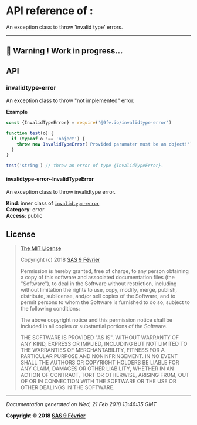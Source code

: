 # API reference of :

An exception class to throw &#x27;invalid type&#x27; errors.

---
&#x1F34E; **__Warning !__ Work in progress...**
---
## API

<a name="module_invalidtype-error"></a>

### invalidtype-error
An exception class to throw "not implemented" error.

**Example**  
```js
const {InvalidTypeError} = require('@9fv.io/invalidtype-error')

function test(o) {
  if (typeof o !== 'object') {
    throw new InvalidTypeError('Provided paramater must be an object!')
  }
}

test('string') // throw an error of type {InvalidTypeError}.
```
<a name="module_invalidtype-error..InvalidTypeError"></a>

#### invalidtype-error~InvalidTypeError
An exception class to throw invalidtype error.

**Kind**: inner class of [<code>invalidtype-error</code>](#module_invalidtype-error)  
**Category**: error  
**Access**: public  
## <a name="license"> License

>
> [The MIT License](https://opensource.org/licenses/MIT)
>
> Copyright (c) 2018 [SAS 9 Février](https://9fevrier.com/)
>
> Permission is hereby granted, free of charge, to any person obtaining a copy
> of this software and associated documentation files (the "Software"), to deal
> in the Software without restriction, including without limitation the rights
> to use, copy, modify, merge, publish, distribute, sublicense, and/or sell
> copies of the Software, and to permit persons to whom the Software is
> furnished to do so, subject to the following conditions:
>
> The above copyright notice and this permission notice shall be included in all
> copies or substantial portions of the Software.
>
> THE SOFTWARE IS PROVIDED "AS IS", WITHOUT WARRANTY OF ANY KIND, EXPRESS OR
> IMPLIED, INCLUDING BUT NOT LIMITED TO THE WARRANTIES OF MERCHANTABILITY,
> FITNESS FOR A PARTICULAR PURPOSE AND NONINFRINGEMENT. IN NO EVENT SHALL THE
>AUTHORS OR COPYRIGHT HOLDERS BE LIABLE FOR ANY CLAIM, DAMAGES OR OTHER
> LIABILITY, WHETHER IN AN ACTION OF CONTRACT, TORT OR OTHERWISE, ARISING FROM,
> OUT OF OR IN CONNECTION WITH THE SOFTWARE OR THE USE OR OTHER DEALINGS IN THE
> SOFTWARE.
>

***

_Documentation generated on Wed, 21 Feb 2018 13:46:35 GMT_

**Copyright &copy; 2018 [SAS 9 Février](https://9fevrier.com/)**
